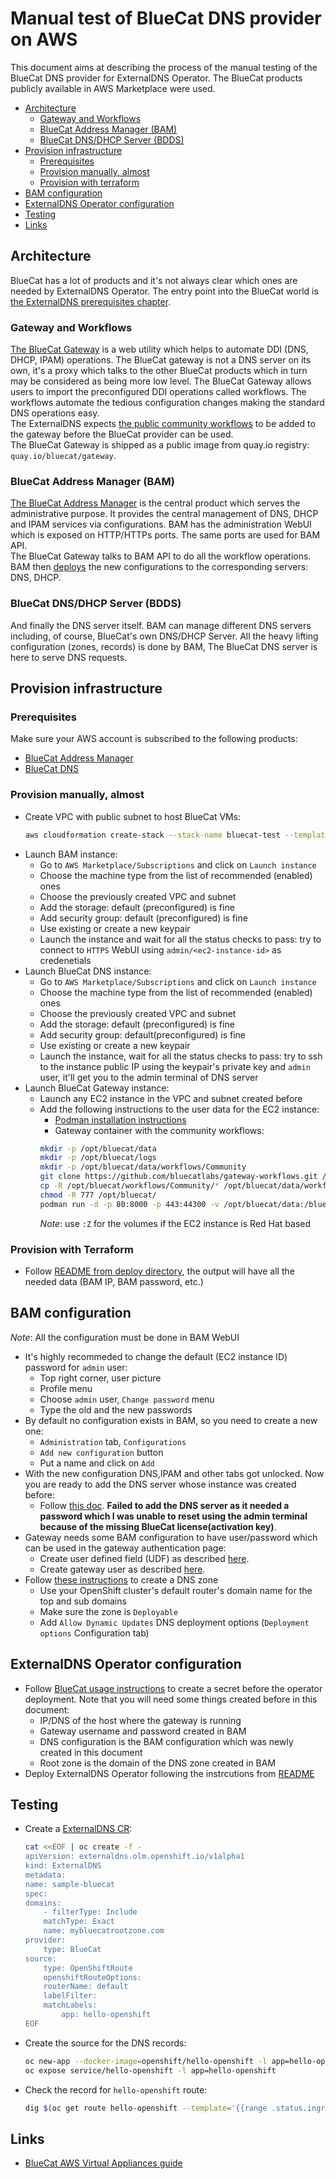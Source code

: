 # Manual test of BlueCat DNS provider on AWS
This document aims at describing the process of the manual testing of the BlueCat DNS provider for ExternalDNS Operator. The BlueCat products publicly available in AWS Marketplace were used.

- [Architecture](#architecture)
    - [Gateway and Workflows](#gateway-and-workflows)
    - [BlueCat Address Manager (BAM)](#bluecat-address-manager-bam)
    - [BlueCat DNS/DHCP Server (BDDS)](#bluecat-dnsdhcp-server-bdds)
- [Provision infrastructure](#provision-infrastructure)
    - [Prerequisites](#prerequisites)
    - [Provision manually, almost](#provision-manually-almost)
    - [Provision with terraform](#provision-with-terraform)
- [BAM configuration](#bam-configuration)
- [ExternalDNS Operator configuration](#externaldns-operator-configuration)
- [Testing](#testing)
- [Links](#links)

## Architecture
BlueCat has a lot of products and it's not always clear which ones are needed by ExternalDNS Operator.
The entry point into the BlueCat world is [the ExternalDNS prerequisites chapter](https://github.com/kubernetes-sigs/external-dns/blob/master/docs/tutorials/bluecat.md#prerequisites).

### Gateway and Workflows
[The BlueCat Gateway](https://docs.bluecatnetworks.com/r/en-US/Gateway-Administration-Guide/21.11.2) is a web utility which helps to automate DDI (DNS, DHCP, IPAM) operations. The BlueCat gateway is not a DNS server on its own, it's a proxy which talks to the other BlueCat products which in turn may be considered as being more low level. The BlueCat Gateway allows users to import the preconfigured DDI operations called workflows. The workflows automate the tedious configuration changes making the standard DNS operations easy.     
The ExternalDNS expects [the public community workflows](https://github.com/bluecatlabs/gateway-workflows/tree/master/Community) to be added to the gateway before the BlueCat provider can be used.    
The BlueCat Gateway is shipped as a public image from quay.io registry: `quay.io/bluecat/gateway`.

### BlueCat Address Manager (BAM)
[The BlueCat Address Manager](https://docs.bluecatnetworks.com/r/Address-Manager-Administration-Guide/Managing-servers/9.4.0) is the central product which serves the administrative purpose. It provides the central management of DNS, DHCP and IPAM services via configurations. BAM has the administration WebUI which is exposed on HTTP/HTTPs ports. The same ports are used for BAM API.       
The BlueCat Gateway talks to BAM API to do all the workflow operations. BAM then [deploys](https://docs.bluecatnetworks.com/r/Address-Manager-Administration-Guide/Managing-deployment/9.4.0) the new configurations to the corresponding servers: DNS, DHCP.

### BlueCat DNS/DHCP Server (BDDS)
And finally the DNS server itself. BAM can manage different DNS servers including, of course, BlueCat's own DNS/DHCP Server.
All the heavy lifting configuration (zones, records) is done by BAM, The BlueCat DNS server is here to serve DNS requests.

## Provision infrastructure

### Prerequisites
Make sure your AWS account is subscribed to the following products:
- [BlueCat Address Manager](https://aws.amazon.com/marketplace/pp/prodview-d5jopwyvyqfmu)
- [BlueCat DNS](https://aws.amazon.com/marketplace/pp/prodview-uon2romr42qxs)

### Provision manually, almost

- Create VPC with public subnet to host BlueCat VMs:
    ```sh
    aws cloudformation create-stack --stack-name bluecat-test --template-body file://${PWD}/scripts/aws-resources.yaml --parameters ParameterKey=EnvironmentName,ParameterValue=bluecat-test
    ```
- Launch BAM instance:
    - Go to `AWS Marketplace/Subscriptions` and click on `Launch instance`
    - Choose the machine type from the list of recommended (enabled) ones
    - Choose the previously created VPC and subnet
    - Add the storage: default (preconfigured) is fine
    - Add security group: default (preconfigured) is fine
    - Use existing or create a new keypair
    - Launch the instance and wait for all the status checks to pass: try to connect to `HTTPS` WebUI using `admin/<ec2-instance-id>` as credenetials
- Launch BlueCat DNS instance:
    - Go to `AWS Marketplace/Subscriptions` and click on `Launch instance`
    - Choose the machine type from the list of recommended (enabled) ones
    - Choose the previously created VPC and subnet
    - Add the storage: default (preconfigured) is fine
    - Add security group: default(preconfigured) is fine
    - Use existing or create a new keypair
    - Launch the instance, wait for all the status checks to pass: try to ssh to the instance public IP using the keypair's private key and `admin` user, it'll get you to the admin terminal of DNS server
- Launch BlueCat Gateway instance:
    - Launch any EC2 instance in the VPC and subnet created before
    - Add the following instructions to the user data for the EC2 instance:
        - [Podman installation instructions](https://podman.io/getting-started/installation#linux-distributions)
        - Gateway container with the community workflows:
        ```sh
        mkdir -p /opt/bluecat/data
        mkdir -p /opt/bluecat/logs
        mkdir -p /opt/bluecat/data/workflows/Community
        git clone https://github.com/bluecatlabs/gateway-workflows.git /opt/bluecat/workflows
        cp -R /opt/bluecat/workflows/Community/* /opt/bluecat/data/workflows/Community
        chmod -R 777 /opt/bluecat/
        podman run -d -p 80:8000 -p 443:44300 -v /opt/bluecat/data:/bluecat_gateway/ -v /opt/bluecat/logs:/logs/ -e BAM_IP=${BAM_IP} -e SESSION_COOKIE_SECURE=False quay.io/bluecat/gateway:latest
        ```
        _Note_: use `:Z` for the volumes if the EC2 instance is Red Hat based

### Provision with Terraform
- Follow [README from deploy directory](./deploy/README.md), the output will have all the needed data (BAM IP, BAM password, etc.)

## BAM configuration
_Note_: All the configuration must be done in BAM WebUI

- It's highly recommeded to change the default (EC2 instance ID) password for `admin` user:
    - Top right corner, user picture
    - Profile menu
    - Choose `admin` user, `Change password` menu
    - Type the old and the new passwords
- By default no configuration exists in BAM, so you need to create a new one:
    - `Administration` tab, `Configurations`
    - `Add new configuration` button
    - Put a name and click on `Add`
- With the new configuration DNS,IPAM and other tabs got unlocked. Now you are ready to add the DNS server whose instance was created before:
    - Follow [this doc](https://docs.bluecatnetworks.com/r/Address-Manager-Administration-Guide/Adding-DNS/DHCP-Servers-to-Address-Manager/9.3.0). **Failed to add the DNS server as it needed a password which I was unable to reset using the admin terminal because of the missing BlueCat license(activation key)**.
- Gateway needs some BAM configuration to have user/password which can be used in the gateway authentication page:
    - Create user defined field (UDF) as described [here](https://docs.bluecatnetworks.com/r/Gateway-Installation-Guide/Creating-BlueCatGateway-UDF/21.5.1).
    - Create gateway user as described [here](https://docs.bluecatnetworks.com/r/Gateway-Installation-Guide/Creating-a-BlueCat-Gateway-user-in-Address-Manager/21.5.1).
- Follow [these instructions](https://docs.bluecatnetworks.com/r/Address-Manager-Administration-Guide/Adding-DNS-zones/9.4.0) to create a DNS zone
    - Use your OpenShift cluster's default router's domain name for the top and sub domains
    - Make sure the zone is `Deployable`
    - Add `Allow Dynamic Updates` DNS deployment options (`Deployment options` Configuration tab)

## ExternalDNS Operator configuration
- Follow [BlueCat usage instructions](https://github.com/openshift/external-dns-operator/blob/main/docs/usage.md#bluecat) to create a secret before the operator deployment. Note that you will need some things created before in this document:
    - IP/DNS of the host where the gateway is running
    - Gateway username and password created in BAM
    - DNS configuration is the BAM configuration which was newly created in this document
    - Root zone is the domain of the DNS zone created in BAM
- Deploy ExternalDNS Operator following the instrcutions from [README](../../README.md)

## Testing
- Create a [ExternalDNS CR](../../config/samples/bluecat/operator_v1alpha1_externaldns_detailed.yaml):
    ```sh
    cat <<EOF | oc create -f -
    apiVersion: externaldns.olm.openshift.io/v1alpha1
    kind: ExternalDNS
    metadata:
    name: sample-bluecat
    spec:
    domains:
        - filterType: Include
        matchType: Exact
        name: mybluecatrootzone.com
    provider:
        type: BlueCat
    source:
        type: OpenShiftRoute
        openshiftRouteOptions:
        routerName: default
        labelFilter:
        matchLabels:
            app: hello-openshift
    EOF
    ```
- Create the source for the DNS records:
    ```sh
    oc new-app --docker-image=openshift/hello-openshift -l app=hello-openshift
    oc expose service/hello-openshift -l app=hello-openshift
    ```
- Check the record for `hello-openshift` route:
    ```sh
    dig $(oc get route hello-openshift --template='{{range .status.ingress}}{{if eq "default" .routerName}}{{.host}}{{end}}{{end}}') @${PUBLIC_IP_BDDS}
    ```

## Links
- [BlueCat AWS Virtual Appliances guide](https://docs.bluecatnetworks.com/r/BlueCat-AWS-Virtual-Appliances/Requirements/9.4.0)
